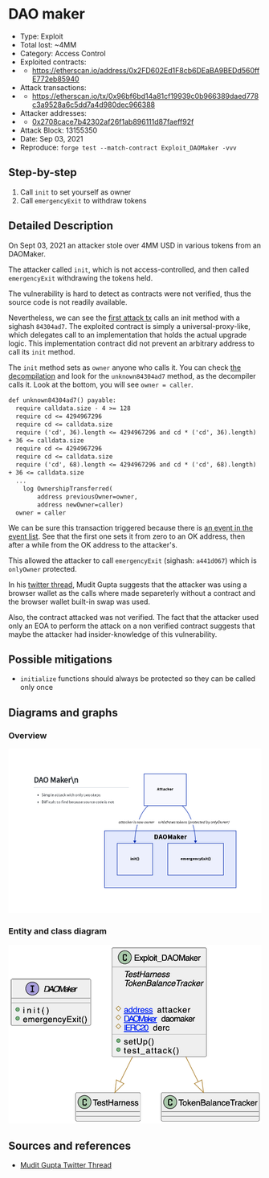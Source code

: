 # DAO maker

- Type: Exploit
- Total lost: ~4MM
- Category: Access Control
- Exploited contracts:
- - https://etherscan.io/address/0x2FD602Ed1F8cb6DEaBA9BEDd560ffE772eb85940
- Attack transactions: 
- - https://etherscan.io/tx/0x96bf6bd14a81cf19939c0b966389daed778c3a9528a6c5dd7a4d980dec966388 
- Attacker addresses:
- - [0x2708cace7b42302af26f1ab896111d87faeff92f](https://etherscan.io/address/0x2708cace7b42302af26f1ab896111d87faeff92f)
- Attack Block: 13155350 
- Date: Sep 03, 2021
- Reproduce: `forge test --match-contract Exploit_DAOMaker -vvv`

## Step-by-step 
1. Call `init` to set yourself as owner
2. Call `emergencyExit` to withdraw tokens

## Detailed Description
On Sept 03, 2021 an attacker stole over 4MM USD in various tokens from an DAOMaker.

The attacker called `init`, which is not access-controlled, and then called `emergencyExit` withdrawing the tokens held.

The vulnerability is hard to detect as contracts were not verified, thus the source code is not readily available.

Nevertheless, we can see the [first attack tx](https://etherscan.io/tx/0xd5e2edd6089dcf5dca78c0ccbdf659acedab173a8ab3cb65720e35b640c0af7c) calls an init method with a sighash `84304ad7`. 
The exploited contract is simply a universal-proxy-like, which delegates call to an implementation that holds the actual upgrade logic. This implementation contract did not prevent an arbitrary address to call its `init` method.

The `init` method sets as `owner` anyone who calls it. You can check [the decompilation]( https://etherscan.io/bytecode-decompiler?a=0xf17ca0e0f24a5fa27944275fa0cedec24fbf8ee2) and look for the `unknown84304ad7` method, as the decompiler calls it. Look at the bottom, you will see `owner = caller`.

```
def unknown84304ad7() payable: 
  require calldata.size - 4 >= 128
  require cd <= 4294967296
  require cd <= calldata.size
  require ('cd', 36).length <= 4294967296 and cd * ('cd', 36).length) + 36 <= calldata.size
  require cd <= 4294967296
  require cd <= calldata.size
  require ('cd', 68).length <= 4294967296 and cd * ('cd', 68).length) + 36 <= calldata.size
  ...
    log OwnershipTransferred(
        address previousOwner=owner,
        address newOwner=caller)
  owner = caller
```

We can be sure this transaction triggered because there is [an event in the event list]( https://etherscan.io/address/0x2fd602ed1f8cb6deaba9bedd560ffe772eb85940#events). See that the first one sets it from zero to an OK address, then after a while from the OK address to the attacker's.

This allowed the attacker to call `emergencyExit` (sighash: `a441d067`) which is `onlyOwner` protected.

In his [twitter thread](https://twitter.com/Mudit__Gupta/status/1434059922774237185), Mudit Gupta suggests that the attacker was using a browser wallet as the calls where made separeterly without a contract and the browser wallet built-in swap was used.

Also, the contract attacked was not verified. The fact that the attacker used only an EOA to perform the attack on a non verified contract suggests that maybe the attacker had insider-knowledge of this vulnerability.

## Possible mitigations
- `initialize` functions should always be protected so they can be called only once

## Diagrams and graphs

### Overview
![Overview](DAOMaker.d2.png)

### Entity and class diagram
![PlantUML](daomaker.png)

## Sources and references
- [Mudit Gupta Twitter Thread](https://twitter.com/Mudit__Gupta/status/1434059922774237185)
